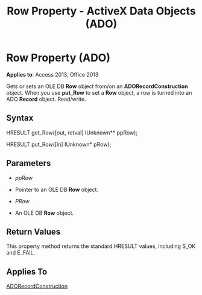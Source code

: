 ﻿---
title: Row Property - ActiveX Data Objects (ADO)
TOCTitle: Row Property (ADO)
ms:assetid: 1c2b0e27-7232-4b1c-826c-9dc15d758851
ms:mtpsurl: https://msdn.microsoft.com/library/JJ248959(v=office.15)
ms:contentKeyID: 48543562
ms.date: 09/18/2015
mtps_version: v=office.15
---

# Row Property (ADO)


**Applies to**: Access 2013, Office 2013



Gets or sets an OLE DB **Row** object from/on an **ADORecordConstruction** object. When you use **put\_Row** to set a **Row** object, a row is turned into an ADO **Record** object. Read/write.

## Syntax

HRESULT get\_Row(\[out, retval\] IUnknown\*\* ppRow);

HRESULT put\_Row(\[in\] IUnknown\* pRow);

## Parameters

  - *ppRow*

  - Pointer to an OLE DB **Row** object.

  - *PRow*

  - An OLE DB **Row** object.

## Return Values

This property method returns the standard HRESULT values, including S\_OK and E\_FAIL.

## Applies To

[ADORecordConstruction](adorecordconstruction-interface-ado.md)

